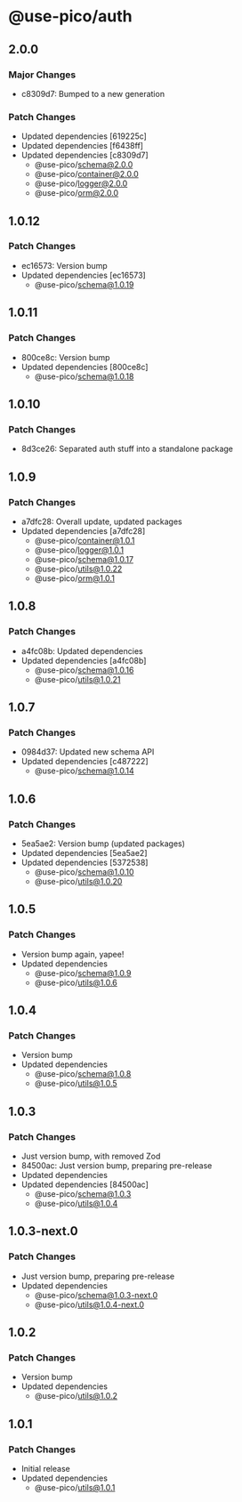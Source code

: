 # @use-pico/auth

## 2.0.0

### Major Changes

- c8309d7: Bumped to a new generation

### Patch Changes

- Updated dependencies [619225c]
- Updated dependencies [f6438ff]
- Updated dependencies [c8309d7]
    - @use-pico/schema@2.0.0
    - @use-pico/container@2.0.0
    - @use-pico/logger@2.0.0
    - @use-pico/orm@2.0.0

## 1.0.12

### Patch Changes

- ec16573: Version bump
- Updated dependencies [ec16573]
    - @use-pico/schema@1.0.19

## 1.0.11

### Patch Changes

- 800ce8c: Version bump
- Updated dependencies [800ce8c]
    - @use-pico/schema@1.0.18

## 1.0.10

### Patch Changes

- 8d3ce26: Separated auth stuff into a standalone package

## 1.0.9

### Patch Changes

- a7dfc28: Overall update, updated packages
- Updated dependencies [a7dfc28]
    - @use-pico/container@1.0.1
    - @use-pico/logger@1.0.1
    - @use-pico/schema@1.0.17
    - @use-pico/utils@1.0.22
    - @use-pico/orm@1.0.1

## 1.0.8

### Patch Changes

- a4fc08b: Updated dependencies
- Updated dependencies [a4fc08b]
    - @use-pico/schema@1.0.16
    - @use-pico/utils@1.0.21

## 1.0.7

### Patch Changes

- 0984d37: Updated new schema API
- Updated dependencies [c487222]
    - @use-pico/schema@1.0.14

## 1.0.6

### Patch Changes

- 5ea5ae2: Version bump (updated packages)
- Updated dependencies [5ea5ae2]
- Updated dependencies [5372538]
    - @use-pico/schema@1.0.10
    - @use-pico/utils@1.0.20

## 1.0.5

### Patch Changes

- Version bump again, yapee!
- Updated dependencies
    - @use-pico/schema@1.0.9
    - @use-pico/utils@1.0.6

## 1.0.4

### Patch Changes

- Version bump
- Updated dependencies
    - @use-pico/schema@1.0.8
    - @use-pico/utils@1.0.5

## 1.0.3

### Patch Changes

- Just version bump, with removed Zod
- 84500ac: Just version bump, preparing pre-release
- Updated dependencies
- Updated dependencies [84500ac]
    - @use-pico/schema@1.0.3
    - @use-pico/utils@1.0.4

## 1.0.3-next.0

### Patch Changes

- Just version bump, preparing pre-release
- Updated dependencies
    - @use-pico/schema@1.0.3-next.0
    - @use-pico/utils@1.0.4-next.0

## 1.0.2

### Patch Changes

- Version bump
- Updated dependencies
    - @use-pico/utils@1.0.2

## 1.0.1

### Patch Changes

- Initial release
- Updated dependencies
    - @use-pico/utils@1.0.1
